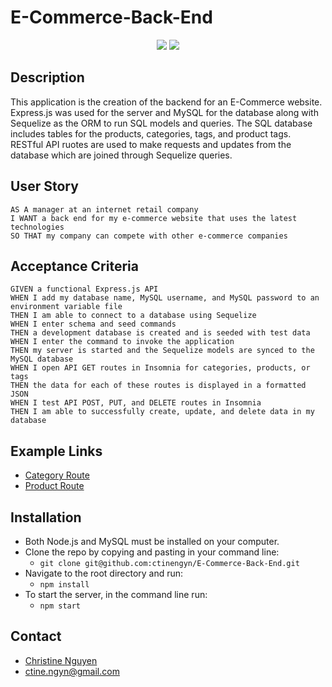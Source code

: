 # E-Commerce-Back-End

<p align="center">
 <img src="https://img.shields.io/badge/Javascript-yellow" />
    <img src="https://img.shields.io/badge/mySQL-blue"  />
</p>

## Description
This application is the creation of the backend for an E-Commerce website. Express.js was used for the server and MySQL for the database along with Sequelize as the ORM to run SQL models and queries. The SQL database includes tables for the products, categories, tags, and product tags. RESTful API ruotes are used to make requests and updates from the database which are joined through Sequelize queries.

## User Story
  
```
AS A manager at an internet retail company
I WANT a back end for my e-commerce website that uses the latest technologies
SO THAT my company can compete with other e-commerce companies
```
  
## Acceptance Criteria
  
``` 
GIVEN a functional Express.js API
WHEN I add my database name, MySQL username, and MySQL password to an environment variable file
THEN I am able to connect to a database using Sequelize
WHEN I enter schema and seed commands
THEN a development database is created and is seeded with test data
WHEN I enter the command to invoke the application
THEN my server is started and the Sequelize models are synced to the MySQL database
WHEN I open API GET routes in Insomnia for categories, products, or tags
THEN the data for each of these routes is displayed in a formatted JSON
WHEN I test API POST, PUT, and DELETE routes in Insomnia
THEN I am able to successfully create, update, and delete data in my database
```

## Example Links
- [Category Route](https://drive.google.com/file/d/1RUi6xNFBYwuea1XMZGVp80GuCfrQc8cs/)
- [Product Route](https://drive.google.com/file/d/1mVM0ov65sh-ZyLV2RC_ULAuTI5BubKro/)

## Installation
- Both Node.js and MySQL must be installed on your computer.
- Clone the repo by copying and pasting in your command line: 
  - `git clone git@github.com:ctinengyn/E-Commerce-Back-End.git`
- Navigate to the root directory and run: 
  - `npm install`
- To start the server, in the command line run: 
  - `npm start`

## Contact
- [Christine Nguyen](https://github.com/ctinengyn)
- ctine.ngyn@gmail.com